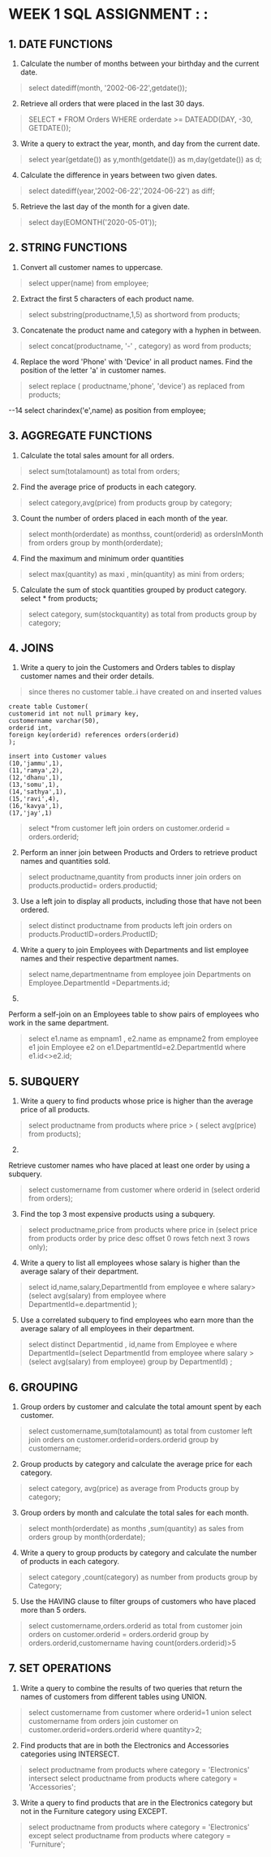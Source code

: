 
# WEEK 1 SQL ASSIGNMENT : : 

## 1. DATE FUNCTIONS
1. Calculate the number of months between your birthday and the current date.

> select datediff(month, '2002-06-22',getdate());

2. Retrieve all orders that were placed in the last 30 days.


>SELECT * FROM Orders
WHERE orderdate >= DATEADD(DAY, -30, GETDATE());

3. Write a query to extract the year, month, and day from the current date.

> select year(getdate()) as y,month(getdate()) as m,day(getdate()) as d;

4. Calculate the difference in years between two given dates.


> select datediff(year,'2002-06-22','2024-06-22') as diff;

5. Retrieve the last day of the month for a given date.
> select day(EOMONTH('2020-05-01'));


## 2. STRING FUNCTIONS

1. Convert all customer names to uppercase.

> select upper(name) from employee;

2. Extract the first 5 characters of each product name.
>select substring(productname,1,5) as shortword from products;

3. Concatenate the product name and category with a hyphen in between.
> select concat(productname, '-' , category) as word from products;

4. Replace the word 'Phone' with 'Device' in all product names.
Find the position of the letter 'a' in customer names.

>select replace ( productname,'phone', 'device') as replaced from products;

--14
select charindex('e',name) as position from employee;

## 3. AGGREGATE FUNCTIONS
1. Calculate the total sales amount for all orders.
> select sum(totalamount) as total from orders;


2. Find the average price of products in each category.


>select category,avg(price) from products
group by category;

3. Count the number of orders placed in each month of the year.
>select month(orderdate) as monthss, count(orderid) as ordersInMonth from orders
group by month(orderdate);

4. Find the maximum and minimum order quantities
> select max(quantity) as maxi , min(quantity) as mini from orders;

5. Calculate the sum of stock quantities grouped by product category.
select * from products;
>select category, sum(stockquantity) as total from products
group by category;

## 4. JOINS
1. Write a query to join the Customers and Orders tables to display customer names and their order details.

> since theres no customer table..i have created on and inserted values

```
create table Customer(
customerid int not null primary key,
customername varchar(50),
orderid int,
foreign key(orderid) references orders(orderid)
);
```

```
insert into Customer values
(10,'jammu',1),
(11,'ramya',2),
(12,'dhanu',1),
(13,'somu',1),
(14,'sathya',1),
(15,'ravi',4),
(16,'kavya',1),
(17,'jay',1)
```

>select *from customer
left join orders on 
customer.orderid = orders.orderid;

2. Perform an inner join between Products and Orders to retrieve product names and quantities sold.
> select productname,quantity from products
inner join orders on
products.productid= orders.productid;


3. Use a left join to display all products, including those that have not been ordered.
>select distinct productname from products
left join orders on
products.ProductID=orders.ProductID;

4. Write a query to join Employees with Departments and list employee names and their respective department names.

>select name,departmentname from employee
join Departments on 
Employee.DepartmentId =Departments.id;

5. 
Perform a self-join on an Employees table to show pairs of employees who work in the same department.

>select e1.name as empnam1 , e2.name as empname2 
from employee e1
join Employee e2 on
 e1.DepartmentId=e2.DepartmentId
where e1.id<>e2.id;

## 5. SUBQUERY

1. Write a query to find products whose price is higher than the average price of all products.

>select productname from products 
where price > (
select avg(price) from products);

2. 
Retrieve customer names who have placed at least one order by using a subquery.
>select customername from customer
where orderid in (select orderid from orders);


3. Find the top 3 most expensive products using a subquery.
>select productname,price from products 
where price in (select price from products
order by price desc
offset 0 rows
fetch next 3 rows only);


4. Write a query to list all employees whose salary is higher than the average salary of their department.
>select id,name,salary,DepartmentId from employee e
where salary> (select avg(salary) from employee
where DepartmentId=e.departmentid
);

5. Use a correlated subquery to find employees who earn more than the average salary of all employees in their department.

>select distinct Departmentid , id,name from Employee e
where DepartmentId=(select DepartmentId from employee
where salary > (select avg(salary) from employee)
group by DepartmentId)
;

## 6. GROUPING
1. Group orders by customer and calculate the total amount spent by each customer.

>select customername,sum(totalamount) as total
from customer
left join orders on
customer.orderid=orders.orderid
group by customername;


2. Group products by category and calculate the average price for each category.

>select category, avg(price) as average from Products
group by category;

3. Group orders by month and calculate the total sales for each month.
>select month(orderdate) as months ,sum(quantity) as sales from orders
group by month(orderdate);

4. Write a query to group products by category and calculate the number of products in each category.
>select category ,count(category) as number from products
group by Category;

5. Use the HAVING clause to filter groups of customers who have placed more than 5 orders.

>select customername,orders.orderid as total
from customer 
join orders on 
customer.orderid = orders.orderid
group by orders.orderid,customername
having count(orders.orderid)>5

## 7. SET OPERATIONS

1. Write a query to combine the results of two queries that return the names of customers from different tables using UNION.

>select customername from customer
where orderid=1
union
select customername from orders
join customer on 
customer.orderid=orders.orderid
where quantity>2;

2. Find products that are in both the Electronics and Accessories categories using INTERSECT.
> select productname from products 
where category = 'Electronics'
intersect 
select productname from products 
where category = 'Accessories';

3. Write a query to find products that are in the Electronics category but not in the Furniture category using EXCEPT.

>select productname from products 
where category = 'Electronics'
except
select productname from products 
where category = 'Furniture';

